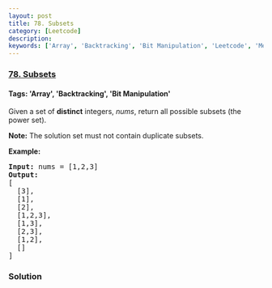 ```yaml
---
layout: post
title: 78. Subsets
category: [Leetcode]
description: 
keywords: ['Array', 'Backtracking', 'Bit Manipulation', 'Leetcode', 'Medium']
---
```

### [78. Subsets](https://leetcode.com/problems/subsets)

#### Tags: 'Array', 'Backtracking', 'Bit Manipulation'

<div class="content__u3I1 question-content__JfgR"><div><p>Given a set of <strong>distinct</strong> integers, <em>nums</em>, return all possible subsets (the power set).</p>
<p><strong>Note:</strong> The solution set must not contain duplicate subsets.</p>
<p><strong>Example:</strong></p>
<pre><strong>Input:</strong> nums = [1,2,3]
<strong>Output:</strong>
[
  [3],
  [1],
  [2],
  [1,2,3],
  [1,3],
  [2,3],
  [1,2],
  []
]</pre>
</div></div>

### Solution
